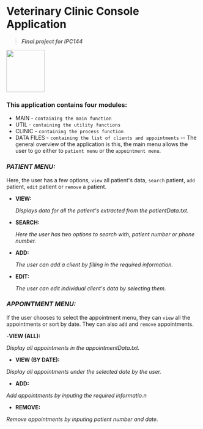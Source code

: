 # **Veterinary Clinic Console Application**  
> ***Final project for IPC144***
<img src="https://upload.wikimedia.org/wikipedia/commons/1/19/C_Logo.png" alt=" " width="100" height="110">

### This application contains four modules:
  - MAIN       - `containing the main function`
  - UTIL       - `containing the utility functions`                                              
  - CLINIC     - `containing the process function`
  - DATA FILES - `containing the list of clients and appointments`
--
The general overview of the application is this, the main menu allows the user to go either to `patient menu` or the `appointment menu`.

### ***PATIENT MENU:***
Here, the user has a few options, `view` all patient's data, `search` patient, `add` patient, `edit` patient or `remove` a patient.
  - **VIEW:**
    
    *Displays data for all the patient's extracted from the patientData.txt.*
  - **SEARCH:**
    
    *Here the user has two options to search with, patient number or phone number.*
  - **ADD:**
    
    *The user can add a client by filling in the required information.*
  - **EDIT:**
    
    *The user can edit individual client's data by selecting them.*

### ***APPOINTMENT MENU:***
If the user chooses to select the appointment menu, they can `view` all the appointments or sort by date. They can also `add` and `remove` appointments.

  -**VIEW (ALL):**

  *Display all appointments in the appointmentData.txt.*
  - **VIEW (BY DATE):**
    
  *Display all appointments under the selected date by the user.*
  - **ADD:**
    
  *Add appointments by inputing the required informatio.n*
  - **REMOVE:**

  *Remove appointments by inputing patient number and date.*
